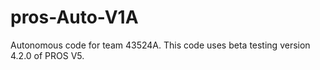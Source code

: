 # pros-Auto-V1A
Autonomous code for team 43524A. This code uses beta testing version 4.2.0 of PROS V5. 
